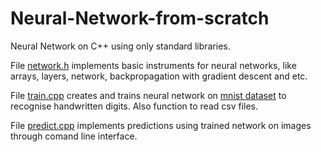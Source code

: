 # Neural-Network-from-scratch
Neural Network on C++ using only standard libraries.

File [network.h](nn/network.h) implements basic instruments for neural networks, like arrays, layers, network, backpropagation with gradient descent and etc.

File [train.cpp](nn/train.cpp) creates and trains neural network on [mnist dataset](data) to recognise handwritten digits. Also function to read csv files.

File [predict.cpp](nn/predict.cpp) implements predictions using trained network on images through comand line interface.
